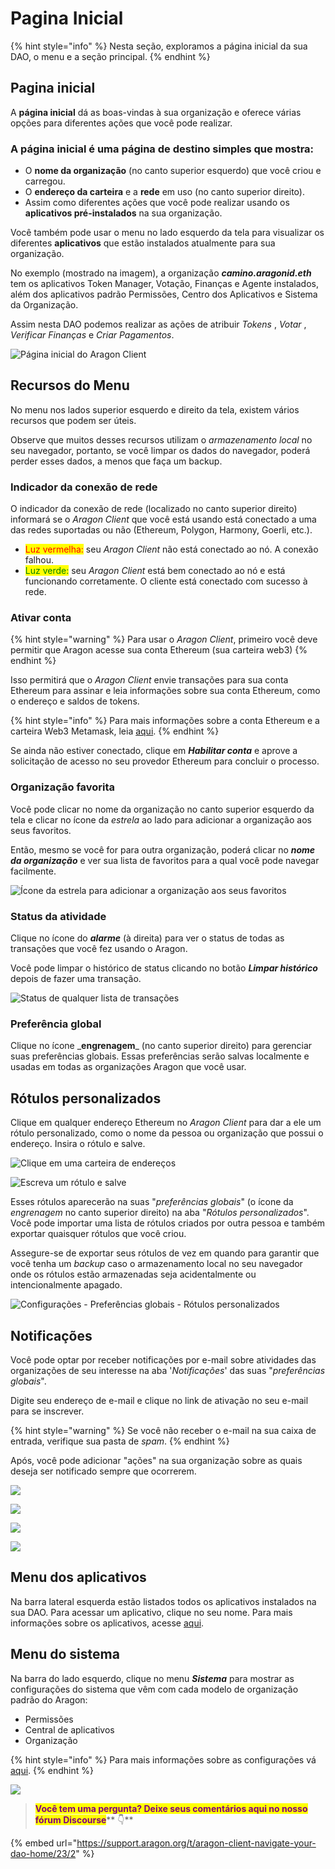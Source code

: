 # Pagina Inicial

{% hint style="info" %}
Nesta seção, exploramos a página inicial da sua DAO, o menu e a seção principal.
{% endhint %}

## Pagina inicial <a href="#home-page" id="home-page"></a>

A **página inicial** dá as boas-vindas à sua organização e oferece várias opções para diferentes ações que você pode realizar.

### A página inicial é uma página de destino simples que mostra: <a href="#the-home-page-is-a-simple-landing-page-that-shows-you" id="the-home-page-is-a-simple-landing-page-that-shows-you"></a>

* O **nome da organização** (no canto superior esquerdo) que você criou e carregou.
* O **endereço da carteira** e a **rede** em uso (no canto superior direito).
* Assim como diferentes ações que você pode realizar usando os **aplicativos pré-instalados** na sua organização.

Você também pode usar o menu no lado esquerdo da tela para visualizar os diferentes **aplicativos** que estão instalados atualmente para sua organização.

No exemplo (mostrado na imagem), a organização _**camino.aragonid.eth**_ tem os aplicativos Token Manager, Votação, Finanças e Agente instalados, além dos aplicativos padrão Permissões, Centro dos Aplicativos e Sistema da Organização.

Assim nesta DAO podemos realizar as ações de atribuir _Tokens_ , _Votar_ , _Verificar Finanças_ e _Criar Pagamentos_.

![Página inicial do Aragon Client](https://d33v4339jhl8k0.cloudfront.net/docs/assets/5c98a4fe0428633d2cf3fcf7/images/5d86746c04286364bc8f65bf/file-xfmyJqyDNO.png)

## Recursos do Menu <a href="#menu-features" id="menu-features"></a>

No menu nos lados superior esquerdo e direito da tela, existem vários recursos que podem ser úteis.&#x20;

Observe que muitos desses recursos utilizam o _armazenamento local_ no seu navegador, portanto, se você limpar os dados do navegador, poderá perder esses dados, a menos que faça um backup.

### Indicador da conexão de rede <a href="#network-connection-indicator" id="network-connection-indicator"></a>

O indicador da conexão de rede (localizado no canto superior direito) informará se o _Aragon Client_ que você está usando está conectado a uma das redes suportadas ou não (Ethereum, Polygon, Harmony, Goerli, etc.).

* <mark style="color:red;">Luz vermelha:</mark> seu _Aragon Client_ não está conectado ao nó. A conexão falhou.
* <mark style="color:green;">Luz verde:</mark> seu _Aragon Client_ está bem conectado ao nó e está funcionando corretamente. O cliente está conectado com sucesso à rede.

### Ativar conta <a href="#enable-account" id="enable-account"></a>

{% hint style="warning" %}
Para usar o _Aragon Client_, primeiro você deve permitir que Aragon acesse sua conta Ethereum (sua carteira web3)
{% endhint %}

Isso permitirá que o _Aragon Client_ envie transações para sua conta Ethereum para assinar e leia informações sobre sua conta Ethereum, como o endereço e saldos de tokens.

{% hint style="info" %}
Para mais informações sobre a conta Ethereum e a carteira Web3 Metamask, leia [aqui](../../set-up-metamask/).
{% endhint %}

Se ainda não estiver conectado, clique em _**Habilitar conta**_ e aprove a solicitação de acesso no seu provedor Ethereum para concluir o processo.

### Organização favorita <a href="#favorite-organization" id="favorite-organization"></a>

Você pode clicar no nome da organização no canto superior esquerdo da tela e clicar no ícone da _estrela_ ao lado para adicionar a organização aos seus favoritos.

Então, mesmo se você for para outra organização, poderá clicar no _**nome da organização**_ e ver sua lista de favoritos para a qual você pode navegar facilmente.

![Ícone da estrela para adicionar a organização aos seus favoritos](https://d33v4339jhl8k0.cloudfront.net/docs/assets/5c98a4fe0428633d2cf3fcf7/images/5d8674e82c7d3a7e9ae174a3/file-nGxht8KRpF.png)

### Status da atividade <a href="#activity-status" id="activity-status"></a>

Clique no ícone do _**alarme**_ (à direita) para ver o status de todas as transações que você fez usando o Aragon.

Você pode limpar o histórico de status clicando no botão _**Limpar histórico**_ depois de fazer uma transação.

![Status de qualquer lista de transações](https://d33v4339jhl8k0.cloudfront.net/docs/assets/5c98a4fe0428633d2cf3fcf7/images/5d8674fd2c7d3a7e9ae174a4/file-Bb4iqf37Ue.png)

### Preferência global <a href="#global-preference" id="global-preference"></a>

Clique no ícone \_**engrenagem**\_ (no canto superior direito) para gerenciar suas preferências globais. Essas preferências serão salvas localmente e usadas em todas as organizações Aragon que você usar.

## Rótulos personalizados <a href="#custom-labels" id="custom-labels"></a>

Clique em qualquer endereço Ethereum no _Aragon Client_ para dar a ele um rótulo personalizado, como o nome da pessoa ou organização que possui o endereço. Insira o rótulo e salve.

![Clique em uma carteira de endereços](<../../../.gitbook/assets/Schermata 2022-02-04 alle 15.20.25.png>)

![Escreva um rótulo e salve](<../../../.gitbook/assets/Schermata 2022-02-04 alle 15.19.17.png>)

Esses rótulos aparecerão na suas "_preferências globais_" (o ícone da _engrenagem_ no canto superior direito) na aba "_Rótulos personalizados_". Você pode importar uma lista de rótulos criados por outra pessoa e também exportar quaisquer rótulos que você criou.

Assegure-se de exportar seus rótulos de vez em quando para garantir que você tenha um _backup_ caso o armazenamento local no seu navegador onde os rótulos estão armazenadas seja acidentalmente ou intencionalmente apagado.

![Configurações - Preferências globais - Rótulos personalizados](<../../../.gitbook/assets/Schermata 2022-02-04 alle 15.26.22.png>)

## **Notificações** <a href="#notifications" id="notifications"></a>

Você pode optar por receber notificações por e-mail sobre atividades das organizações de seu interesse na aba '_Notificações_' das suas "_preferências globais_".

Digite seu endereço de e-mail e clique no link de ativação no seu e-mail para se inscrever.

{% hint style="warning" %}
Se você não receber o e-mail na sua caixa de entrada, verifique sua pasta de _spam_.
{% endhint %}

Após, você pode adicionar "ações" na sua organização sobre as quais deseja ser notificado sempre que ocorrerem.

![](<../../../.gitbook/assets/Schermata 2022-02-04 alle 15.33.22.png>)

![](<../../../.gitbook/assets/Schermata 2022-02-04 alle 15.35.56.png>)

![](../../../.gitbook/assets/file-gVxhisVskv.png)

![](../../../.gitbook/assets/file-zm2zN621Oj.png)

## **Menu dos aplicativos** <a href="#apps-menu" id="apps-menu"></a>

Na barra lateral esquerda estão listados todos os aplicativos instalados na sua DAO. Para acessar um aplicativo, clique no seu nome. Para mais informações sobre os aplicativos, acesse [aqui](what-are-apps/).

## **Menu do sistema** <a href="#system-menu" id="system-menu"></a>

Na barra do lado esquerdo, clique no menu _**Sistema**_ para mostrar as configurações do sistema que vêm com cada modelo de organização padrão do Aragon:

* Permissões
* Central de aplicativos
* Organização

{% hint style="info" %}
Para mais informações sobre as configurações vá [aqui](system-setting/).
{% endhint %}

![](https://d33v4339jhl8k0.cloudfront.net/docs/assets/5c98a4fe0428633d2cf3fcf7/images/5d86746c04286364bc8f65bf/file-xfmyJqyDNO.png)

> <mark style="color:purple;">**Você tem uma pergunta? Deixe seus comentários aqui no nosso fórum Discourse**</mark>** 👇**

{% embed url="https://support.aragon.org/t/aragon-client-navigate-your-dao-home/23/2" %}
